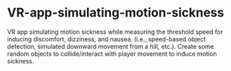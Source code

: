 # VR-app-simulating-motion-sickness
VR app simulating motion sickness while measuring the threshold speed for inducing discomfort, dizziness, and nausea. (i.e., speed-based object detection, simulated downward movement from a hill, etc.). Create some random objects to collide/interact with player movement to induce motion sickness.
